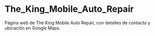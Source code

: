 # The_King_Mobile_Auto_Repair
Página web de The King Mobile Auto Repair, con detalles de contacto y ubicación en Google Maps.
